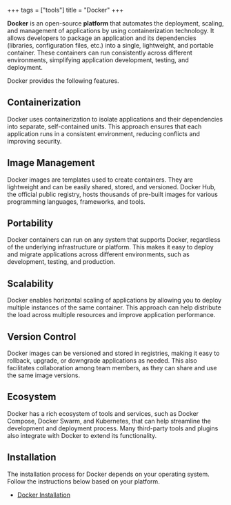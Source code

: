 +++
tags = ["tools"]
title = "Docker"
+++

**Docker** is an open-source **platform** that automates the deployment, scaling, and management of applications by using containerization technology. It allows developers to package an application and its dependencies (libraries, configuration files, etc.) into a single, lightweight, and portable container. These containers can run consistently across different environments, simplifying application development, testing, and deployment.

Docker provides the following features.

## Containerization

Docker uses containerization to isolate applications and their dependencies 
into separate, self-contained units. This approach ensures that each application 
runs in a consistent environment, reducing conflicts and improving security.

## Image Management

Docker images are templates used to create containers. They are lightweight and 
can be easily shared, stored, and versioned. Docker Hub, the official public 
registry, hosts thousands of pre-built images for various programming languages, frameworks, and tools.

## Portability

Docker containers can run on any system that supports Docker, regardless of the 
underlying infrastructure or platform. This makes it easy to deploy and migrate 
applications across different environments, such as development, testing, and 
production.

## Scalability

Docker enables horizontal scaling of applications by allowing you to deploy 
multiple instances of the same container. This approach can help distribute the 
load across multiple resources and improve application performance.

## Version Control

Docker images can be versioned and stored in registries, making it easy to 
rollback, upgrade, or downgrade applications as needed. This also facilitates 
collaboration among team members, as they can share and use the same 
image versions.

## Ecosystem

Docker has a rich ecosystem of tools and services, such as Docker Compose, 
Docker Swarm, and Kubernetes, that can help streamline the development and 
deployment process. Many third-party tools and plugins also integrate with 
Docker to extend its functionality.

## Installation

The installation process for Docker depends on your operating system. Follow the instructions below based on your platform.

- [Docker Installation](installation/)

